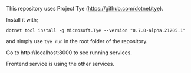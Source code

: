This repository uses Project Tye (https://github.com/dotnet/tye).


Install it with;

```
dotnet tool install -g Microsoft.Tye --version "0.7.0-alpha.21205.1"
```


and simply use `tye run` in the root folder of the repository.

Go to http://localhost:8000 to see running services.

Frontend service is using the other services.
